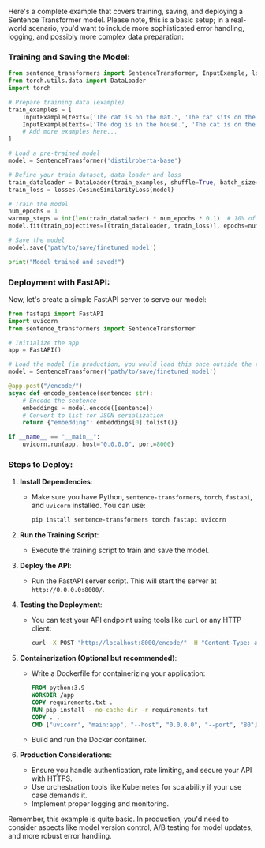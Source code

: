 Here's a complete example that covers training, saving, and deploying a Sentence Transformer model. Please note, this is a basic setup; in a real-world scenario, you'd want to include more sophisticated error handling, logging, and possibly more complex data preparation:

### Training and Saving the Model:

```python
from sentence_transformers import SentenceTransformer, InputExample, losses
from torch.utils.data import DataLoader
import torch

# Prepare training data (example)
train_examples = [
    InputExample(texts=['The cat is on the mat.', 'The cat sits on the mat.'], label=0.9),
    InputExample(texts=['The dog is in the house.', 'The cat is on the roof.'], label=0.2),
    # Add more examples here...
]

# Load a pre-trained model
model = SentenceTransformer('distilroberta-base')

# Define your train dataset, data loader and loss
train_dataloader = DataLoader(train_examples, shuffle=True, batch_size=16)
train_loss = losses.CosineSimilarityLoss(model)

# Train the model
num_epochs = 1
warmup_steps = int(len(train_dataloader) * num_epochs * 0.1)  # 10% of steps for warm-up
model.fit(train_objectives=[(train_dataloader, train_loss)], epochs=num_epochs, warmup_steps=warmup_steps)

# Save the model
model.save('path/to/save/finetuned_model')

print("Model trained and saved!")
```

### Deployment with FastAPI:

Now, let's create a simple FastAPI server to serve our model:

```python
from fastapi import FastAPI
import uvicorn
from sentence_transformers import SentenceTransformer

# Initialize the app
app = FastAPI()

# Load the model (in production, you would load this once outside the route)
model = SentenceTransformer('path/to/save/finetuned_model')

@app.post("/encode/")
async def encode_sentence(sentence: str):
    # Encode the sentence
    embeddings = model.encode([sentence])
    # Convert to list for JSON serialization
    return {"embedding": embeddings[0].tolist()}

if __name__ == "__main__":
    uvicorn.run(app, host="0.0.0.0", port=8000)
```

### Steps to Deploy:

1. **Install Dependencies**:
   - Make sure you have Python, `sentence-transformers`, `torch`, `fastapi`, and `uvicorn` installed. You can use:
     ```bash
     pip install sentence-transformers torch fastapi uvicorn
     ```

2. **Run the Training Script**:
   - Execute the training script to train and save the model.

3. **Deploy the API**:
   - Run the FastAPI server script. This will start the server at `http://0.0.0.0:8000/`.

4. **Testing the Deployment**:
   - You can test your API endpoint using tools like `curl` or any HTTP client:
     ```bash
     curl -X POST "http://localhost:8000/encode/" -H "Content-Type: application/json" -d "{\"sentence\": \"The cat is on the mat.\"}"
     ```

5. **Containerization (Optional but recommended)**:
   - Write a Dockerfile for containerizing your application:
     ```Dockerfile
     FROM python:3.9
     WORKDIR /app
     COPY requirements.txt .
     RUN pip install --no-cache-dir -r requirements.txt
     COPY . .
     CMD ["uvicorn", "main:app", "--host", "0.0.0.0", "--port", "80"]
     ```
   - Build and run the Docker container.

6. **Production Considerations**:
   - Ensure you handle authentication, rate limiting, and secure your API with HTTPS.
   - Use orchestration tools like Kubernetes for scalability if your use case demands it.
   - Implement proper logging and monitoring.

Remember, this example is quite basic. In production, you'd need to consider aspects like model version control, A/B testing for model updates, and more robust error handling.
